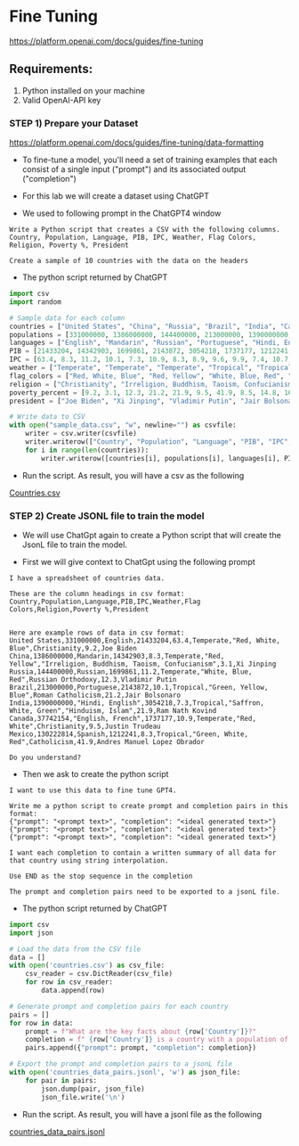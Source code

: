 # Fine Tuning

https://platform.openai.com/docs/guides/fine-tuning

## Requirements:

1. Python installed on your machine
2. Valid OpenAI-API key
 
### STEP 1) Prepare your Dataset
https://platform.openai.com/docs/guides/fine-tuning/data-formatting

* To fine-tune a model, you'll need a set of training examples that each consist of a single input ("prompt") and its associated output ("completion")

* For this lab we will create a dataset using ChatGPT

* We used to following prompt in the ChatGPT4 window

``` text
Write a Python script that creates a CSV with the following columns.
Country, Population, Language, PIB, IPC, Weather, Flag Colors, Religion, Poverty %, President

Create a sample of 10 countries with the data on the headers
```

- The python script returned by ChatGPT 

``` python
import csv
import random

# Sample data for each column
countries = ["United States", "China", "Russia", "Brazil", "India", "Canada", "Mexico", "France", "Germany", "Japan", "Australia", "South Korea", "Egypt", "Nigeria", "South Africa","Spain", "Italy", "Netherlands", "Argentina", "Chile", "Thailand", "Indonesia", "Poland", "Sweden", "Switzerland", "Norway", "Finland", "Denmark", "Ireland", "Portugal", "Austria", "Belgium", "Greece", "Czech Republic", "Hungary"]
populations = [331000000, 1386000000, 144400000, 213000000, 1390000000,37742154, 130222814, 67413000, 83190556, 126476461, 25687041, 51709098, 104258327, 211400708, 60041925, 46754778, 60252824, 17173000, 45376763, 19458310, 69799978, 271350000, 38476957, 10175214, 8715625, 5367580, 5540720, 5818553, 4982900, 10276617, 8917205, 11589623, 10746740, 10708981, 9745900]
languages = ["English", "Mandarin", "Russian", "Portuguese", "Hindi, English", "English, French", "Spanish", "French", "German", "Japanese", "English", "Korean", "Arabic", "English", "Zulu, Xhosa, Afrikaans", "Spanish", "Italian", "Dutch", "Spanish", "Spanish", "Thai", "Indonesian", "Polish", "Swedish", "German, French, Italian, Romansh", "Norwegian", "Finnish", "Danish", "English, Irish", "Portuguese", "German", "Dutch, French, German", "Greek", "Czech", "Hungarian"]
PIB = [21433204, 14342903, 1699861, 2143872, 3054218, 1737177, 1212241, 2844985, 4135497, 5172526, 1532089, 1782355, 303626, 448125, 296219, 1368196, 2108546, 912924, 451338, 298796, 543605, 1130441, 614319, 538957, 705874, 403212, 236225, 306118, 393875, 230427, 482842, 528207, 209853, 248625, 173025]
IPC = [63.4, 8.3, 11.2, 10.1, 7.3, 10.9, 8.3, 8.9, 9.6, 9.9, 7.4, 10.7, 4.0, 1.9, 4.1, 8.6, 8.5, 10.4, 9.9, 7.1, 4.7, 4.1, 7.2, 10.2, 9.0, 11.0, 10.7, 10.6, 10.9, 9.5, 9.9, 10.2, 8.2, 9.5, 9.7]
weather = ["Temperate", "Temperate", "Temperate", "Tropical", "Tropical", "Temperate", "Tropical", "Temperate", "Temperate", "Temperate", "Temperate", "Temperate", "Desert", "Tropical", "Temperate", "Mediterranean", "Mediterranean", "Temperate", "Temperate", "Temperate", "Tropical", "Tropical", "Temperate", "Temperate", "Temperate", "Temperate", "Temperate", "Temperate", "Temperate", "Mediterranean", "Temperate", "Temperate", "Mediterranean", "Temperate", "Temperate"]
flag_colors = ["Red, White, Blue", "Red, Yellow", "White, Blue, Red", "Green, Yellow, Blue", "Saffron, White, Green", "Red, White", "Green, White, Red", "Blue, White, Red", "Black, Red, Gold", "White, Red", "Blue, White, Red", "White, Black, Red", "Black, White, Red", "Green, White, Green", "Black, White, Green", "Red, Yellow", "Green, White, Red", "Red, White, Blue", "Blue, White", "Red, White, Blue", "Red, White, Blue", "Red, White", "White, Red", "Blue, Yellow", "Red, White", "Red, White, Blue", "Blue, White", "Red, White", "Green, White, Orange", "Green, Red", "Red, White, Red", "Black, Yellow, Red", "Blue, White", "Red, White, Blue", "Red, White, Green"]
religion = ["Christianity", "Irreligion, Buddhism, Taoism, Confucianism", "Russian Orthodoxy", "Roman Catholicism", "Hinduism, Islam", "Christianity", "Catholicism", "Christianity", "Christianity", "Shintoism, Buddhism", "Christianity", "Christianity, Buddhism", "Islam", "Christianity", "Christianity", "Christianity", "Christianity", "Christianity", "Christianity", "Christianity", "Buddhism", "Islam", "Christianity", "Christianity", "Christianity", "Christianity", "Christianity", "Christianity", "Christianity", "Christianity", "Christianity", "Christianity", "Christianity", "Christianity", "Christianity"]
poverty_percent = [9.2, 3.1, 12.3, 21.2, 21.9, 9.5, 41.9, 8.5, 14.8, 16.1, 13.6, 13.5, 32.5, 40.1, 25.2, 21.5, 10.9, 8.6, 32.0, 8.6, 7.8, 9.2, 3.5, 8.3, 6.2, 4.6, 5.5, 6.2, 12.8, 17.3, 3.3, 6.0, 34.0, 9.6, 11.6]
president = ["Joe Biden", "Xi Jinping", "Vladimir Putin", "Jair Bolsonaro", "Ram Nath Kovind", "Justin Trudeau", "Andrés Manuel López Obrador", "Emmanuel Macron", "Frank-Walter Steinmeier", "Naruhito", "Scott Morrison", "Moon Jae-in", "Abdel Fattah el-Sisi", "Muhammadu Buhari", "Cyril Ramaphosa", "Pedro Sánchez", "Sergio Mattarella", "Mark Rutte", "Alberto Fernández", "Sebastián Piñera", "Maha Vajiralongkorn", "Joko Widodo", "Andrzej Duda", "Stefan Löfven", "Guy Parmelin", "Halldór Ásgrímsson", "Sauli Niinistö", "Mette Frederiksen", "Michael D. Higgins", "Marcelo Rebelo de Sousa", "Alexander Van der Bellen", "Philippe of Belgium", "Katerina Sakellaropoulou", "Miloš Zeman", "János Áder"]

# Write data to CSV
with open("sample_data.csv", "w", newline="") as csvfile:
    writer = csv.writer(csvfile)
    writer.writerow(["Country", "Population", "Language", "PIB", "IPC", "Weather", "Flag Colors", "Religion", "Poverty %", "President"])
    for i in range(len(countries)):
        writer.writerow([countries[i], populations[i], languages[i], PIB[i], IPC[i], weather[i], flag_colors[i], religion[i], poverty_percent[i], president[i]])

```

* Run the script. As result, you will have a csv as the following

[Countries.csv](https://github.com/elephantscale/OpenAI-labs/blob/09f74455f331e6d51af65782f9556e084513002c/02%20-%20Fine%20Tunning/countries.csv)

### STEP 2) Create JSONL file to train the model

- We will use ChatGpt again to create a Python script that will create the JsonL file to train the model.

- First we will give context to ChatGpt using the following prompt

``` 
I have a spreadsheet of countries data. 

These are the column headings in csv format:
Country,Population,Language,PIB,IPC,Weather,Flag Colors,Religion,Poverty %,President


Here are example rows of data in csv format:
United States,331000000,English,21433204,63.4,Temperate,"Red, White, Blue",Christianity,9.2,Joe Biden
China,1386000000,Mandarin,14342903,8.3,Temperate,"Red, Yellow","Irreligion, Buddhism, Taoism, Confucianism",3.1,Xi Jinping
Russia,144400000,Russian,1699861,11.2,Temperate,"White, Blue, Red",Russian Orthodoxy,12.3,Vladimir Putin
Brazil,213000000,Portuguese,2143872,10.1,Tropical,"Green, Yellow, Blue",Roman Catholicism,21.2,Jair Bolsonaro
India,1390000000,"Hindi, English",3054218,7.3,Tropical,"Saffron, White, Green","Hinduism, Islam",21.9,Ram Nath Kovind
Canada,37742154,"English, French",1737177,10.9,Temperate,"Red, White",Christianity,9.5,Justin Trudeau
Mexico,130222814,Spanish,1212241,8.3,Tropical,"Green, White, Red",Catholicism,41.9,Andres Manuel Lopez Obrador

Do you understand?
```

- Then we ask to create the python script

``` 
I want to use this data to fine tune GPT4. 

Write me a python script to create prompt and completion pairs in this format:
{"prompt": "<prompt text>", "completion": "<ideal generated text>"}
{"prompt": "<prompt text>", "completion": "<ideal generated text>"}
{"prompt": "<prompt text>", "completion": "<ideal generated text>"}

I want each completion to contain a written summary of all data for that country using string interpolation. 

Use END as the stop sequence in the completion

The prompt and completion pairs need to be exported to a jsonL file.
``` 

- The python script returned by ChatGPT

``` python
import csv
import json

# Load the data from the CSV file
data = []
with open('countries.csv') as csv_file:
    csv_reader = csv.DictReader(csv_file)
    for row in csv_reader:
        data.append(row)

# Generate prompt and completion pairs for each country
pairs = []
for row in data:
    prompt = f"What are the key facts about {row['Country']}?"
    completion = f" {row['Country']} is a country with a population of {row['Population']} and the official language is {row['Language']}. The country has a GDP of {row['PIB']} and a per capita income of {row['IPC']}. The climate in {row['Country']} is {row['Weather']}. The flag of {row['Country']} has the colors {row['Flag Colors']}. The predominant religion in {row['Country']} is {row['Religion']} and the poverty rate is {row['Poverty %']}. The current president is {row['President']}. END"
    pairs.append({"prompt": prompt, "completion": completion})

# Export the prompt and completion pairs to a jsonL file
with open('countries_data_pairs.jsonl', 'w') as json_file:
    for pair in pairs:
        json.dump(pair, json_file)
        json_file.write('\n')    
```

- Run the script. As result, you will have a jsonl file as the following

[countries_data_pairs.jsonl](https://github.com/elephantscale/OpenAI-labs/blob/d39ce7caeed2ffd9e6870dd2749c868c3d9e7a27/02%20-%20Fine%20Tunning/countries_data_pairs.jsonl)
